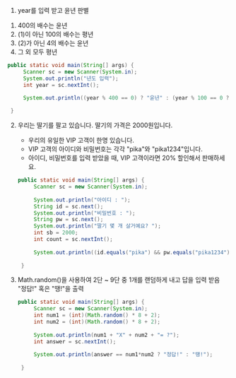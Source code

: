 1. year를 입력 받고 윤년 판별 

  1) 400의 배수는 윤년
  2) (1)이 아닌 100의 배수는 평년
  3) (2)가 아닌 4의 배수는 윤년
  4) 그 외 모두 평년

   ```java
   public static void main(String[] args) {
   		Scanner sc = new Scanner(System.in);
   		System.out.println("년도 입력");
   		int year = sc.nextInt();
   		
   		System.out.println((year % 400 == 0) ? "윤년" : (year % 100 == 0 ? "평년" : (year % 4 == 0 ? "윤년" : "평년")));
   
   	}
   ```

   

2. 우리는 딸기를 팔고 있습니다. 딸기의 가격은 2000원입니다.

    *   우리의 유일한 VIP 고객이 한명 있습니다.
    *   VIP 고객의 아이디와 비밀번호는 각각 "pika"와 "pika1234"입니다.
    *   아이디, 비밀번호를 입력 받았을 때, VIP 고객이라면 20% 할인해서 판매하세요.

   ```java
   public static void main(String[] args) {
   		Scanner sc = new Scanner(System.in);
   		
   		System.out.println("아이디 : ");
   		String id = sc.next();
   		System.out.println("비밀번호 : ");
   		String pw = sc.next();
   		System.out.println("딸기 몇 개 살거예요? ");
   		int sb = 2000;
   		int count = sc.nextInt();
   		
   		System.out.println((id.equals("pika") && pw.equals("pika1234")) ? sb * count * 4/5 + "원" : sb * count + "원" );
   		
   	}
   ```



3. Math.random()을 사용하여 2단 ~ 9단 중 1개를 랜덤하게 내고 답을 입력 받음 "정답!" 혹은 "땡!"을 출력

   ```java
   public static void main(String[] args) {
   		Scanner sc = new Scanner(System.in);
   		int num1 = (int)(Math.random() * 8 + 2);
   		int num2 = (int)(Math.random() * 8 + 2);
   		
   		System.out.println(num1 + "X" + num2 + "= ?");
   		int answer = sc.nextInt();
   		
   		System.out.println(answer == num1*num2 ? "정답!" : "땡!");
   		
   	}
   ```

   

